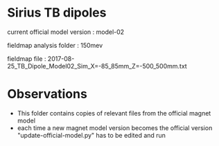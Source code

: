 Sirius TB dipoles
=================

current official model version : model-02

fieldmap analysis folder       : 150mev

fieldmap file                  : 2017-08-25_TB_Dipole_Model02_Sim_X=-85_85mm_Z=-500_500mm.txt


Observations
============

- This folder contains copies of relevant files from the official magnet model
- each time a new magnet model version becomes the official version "update-official-model.py" has to be edited and run
